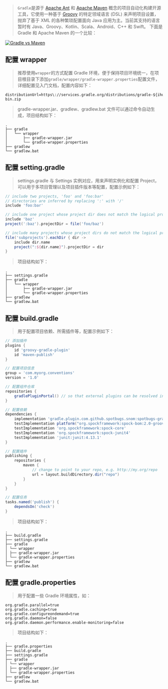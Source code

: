 > `Gradle`是源于 [Apache Ant](https://ant.apache.org/) 和 [Apache Maven](https://maven.apache.org/) 概念的项目自动化构建开源工具，它使用一种基于 [Groovy](https://groovy.apache.org/) 的特定领域语言 (DSL) 来声明项目设置，抛弃了基于 XML 的各种繁琐配置面向 Java 应用为主。当前其支持的语言暂时有 Java、Groovy、Kotlin、Scala、Android、C++ 和 Swift。 下面是 Gradle 和 Apache Maven 的一个比较：

[![Gradle vs Maven](https://gradle.org/images/gradle-vs-maven.gif)](https://gradle.org/maven-vs-gradle/)

## 配置 wrapper

> 推荐使用`wrapper`的方式配置 Gradle
> 环境，便于保持项目环境统一，在项目根目录下添加`gradle/wrapper/gradle-wrapper.properties`配置文件，详细配置见入门文档，配置内容如下：

```properties
distributionUrl=https\://services.gradle.org/distributions/gradle-${ihub.plugin.gradleVersion}-bin.zip
```

> gradle-wrapper.jar、gradlew、gradlew.bat 文件可以通过命令自动生成，项目结构如下：

```
.
├── gradle
│   └── wrapper
│       ├── gradle-wrapper.jar
│       └── gradle-wrapper.properties
├── gradlew
└── gradlew.bat
```

## 配置 setting.gradle

> settings.gradle 与 Settings 实例对应，用来声明实例化和配置 Project，可以用于多项目管理以及项目插件版本等配置，配置示例如下：

```groovy
// include two projects, 'foo' and 'foo:bar'
// directories are inferred by replacing ':' with '/'
include 'foo:bar'

// include one project whose project dir does not match the logical project path
include 'baz'
project(':baz').projectDir = file('foo/baz')

// include many projects whose project dirs do not match the logical project paths
file('subprojects').eachDir { dir ->
    include dir.name
    project(":${dir.name}").projectDir = dir
}
```

> 项目结构如下：

```
.
├── settings.gradle
├── gradle
│   └── wrapper
│       ├── gradle-wrapper.jar
│       └── gradle-wrapper.properties
├── gradlew
└── gradlew.bat
```

## 配置 build.gradle

> 用于配置项目依赖、所需插件等，配置示例如下：

```groovy
// 添加插件
plugins {
    id 'groovy-gradle-plugin'
    id 'maven-publish'
}

// 配置项目信息
group = 'com.myorg.conventions'
version = '1.0'

// 配置组件仓库
repositories {
    gradlePluginPortal() // so that external plugins can be resolved in dependencies section
}

// 配置依赖
dependencies {
    implementation 'gradle.plugin.com.github.spotbugs.snom:spotbugs-gradle-plugin:4.6.2'
    testImplementation platform("org.spockframework:spock-bom:2.0-groovy-3.0")
    testImplementation 'org.spockframework:spock-core'
    testImplementation 'org.spockframework:spock-junit4'
    testImplementation 'junit:junit:4.13.1'
}

// 配置插件
publishing {
    repositories {
        maven {
            // change to point to your repo, e.g. http://my.org/repo
            url = layout.buildDirectory.dir("repo")
        }
    }
}

// 配置任务
tasks.named('publish') {
    dependsOn('check')
}
```

> 项目结构如下：

```
.
├── build.gradle
├── settings.gradle
├── gradle
│ └── wrapper
│ ├── gradle-wrapper.jar
│ └── gradle-wrapper.properties
├── gradlew
└── gradlew.bat
```

## 配置 gradle.properties

> 用于配置一些 Gradle 环境属性，如：

```properties
org.gradle.parallel=true
org.gradle.caching=true
org.gradle.configureondemand=true
org.gradle.daemon=false
org.gradle.daemon.performance.enable-monitoring=false
```

> 项目结构如下：

```
.
├── gradle.properties
├── build.gradle
├── settings.gradle
├── gradle
│ └── wrapper
│ ├── gradle-wrapper.jar
│ └── gradle-wrapper.properties
├── gradlew
└── gradlew.bat
```
